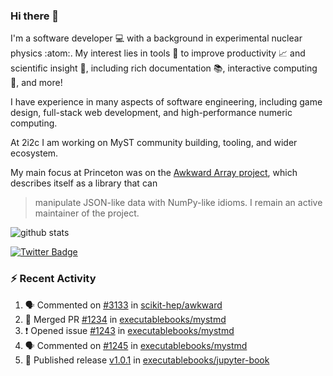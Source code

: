 ### Hi there 👋 

I'm a software developer 💻 with a background in experimental nuclear physics :atom:. My interest lies in tools :wrench: to improve productivity :chart_with_upwards_trend: and scientific insight :telescope:, including rich documentation 📚, interactive computing 🧮, and more! 

I have experience in many aspects of software engineering, including game design, full-stack web development, and high-performance numeric computing. 

At 2i2c I am working on MyST community building, tooling, and wider ecosystem. 

My main focus at Princeton was on the [Awkward Array project](awkward-array.org/), which describes itself as a library that can 
> manipulate JSON-like data with NumPy-like idioms. I remain an active maintainer of the project. 

![github stats](https://github-readme-stats.vercel.app/api?username=agoose77&show_icons=true&hide_rank=true&hide_title=true&bg_color=30,e76445,904e95&text_color=efe3ec&icon_color=efe3ec)
<!--
**agoose77/agoose77** is a ✨ _special_ ✨ repository because its `README.md` (this file) appears on your GitHub profile.

Here are some ideas to get you started:

- 🔭 I’m currently working on ...
- 🌱 I’m currently learning ...
- 👯 I’m looking to collaborate on ...
- 🤔 I’m looking for help with ...
- 💬 Ask me about ...
- 📫 How to reach me: ...
- 😄 Pronouns: ...
- ⚡ Fun fact: ...
-->

[![Twitter Badge](https://img.shields.io/twitter/follow/agoose77?style=flat-square&logo=Twitter&logoColor=white&color=cornflowerblue)](https://twitter.com/agoose77)

### :zap: Recent Activity

<!--START_SECTION:activity-->
1. 🗣 Commented on [#3133](https://github.com/scikit-hep/awkward/issues/3133#issuecomment-2136150736) in [scikit-hep/awkward](https://github.com/scikit-hep/awkward)
2. 🎉 Merged PR [#1234](https://github.com/executablebooks/mystmd/pull/1234) in [executablebooks/mystmd](https://github.com/executablebooks/mystmd)
3. ❗ Opened issue [#1243](https://github.com/executablebooks/mystmd/issues/1243) in [executablebooks/mystmd](https://github.com/executablebooks/mystmd)
4. 🗣 Commented on [#1245](https://github.com/executablebooks/mystmd/issues/1245#issuecomment-2135531597) in [executablebooks/mystmd](https://github.com/executablebooks/mystmd)
5. 🚀 Published release [v1.0.1](https://github.com/executablebooks/jupyter-book/releases/tag/v1.0.1) in [executablebooks/jupyter-book](https://github.com/executablebooks/jupyter-book)
<!--END_SECTION:activity-->
